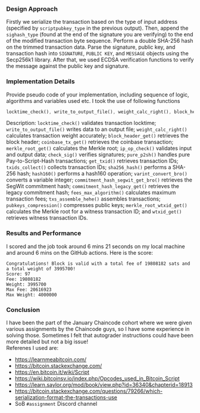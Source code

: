 ### Design Approach

Firstly we serialize the transaction based on the type of input address (specified by `scriptpubkey_type` in the previous output). Then, append the `sighash_type` (found at the end of the signature you are verifying) to the end of the modified transaction byte sequence. Perform a double SHA-256 hash on the trimmed transaction data. Parse the signature, public key, and transaction hash into `SIGNATURE`, `PUBLIC KEY`, and `MESSAGE` objects using the Secp256k1 library. After that, we used ECDSA verification functions to verify the message against the public key and signature.

### Implementation Details
Provide pseudo code of your implementation, including sequence of logic, algorithms and variables used etc.
I took the use of following functions 
```rust
locktime_check(), write_to_output_file(), weight_calc_right(), block_header_get(), coinbase_tx_get(), merkle_root_get(), ip_op_check(), check_sig(), pure_p2sh(), get_txid(), txids_collect(), sha256_hash(), hash160(), varint_convert_bro(), commitment_hash_segwit_get_bro(), commitment_hash_legacy_get(), fees_max_algorithm(), txs_assemble_hehe(), pubkeys_compression(), merkle_root_wtxid_get(), wtxid_get()

```
Description: `locktime_check()` validates transaction locktime; `write_to_output_file()` writes data to an output file; `weight_calc_right()` calculates transaction weight accurately; `block_header_get()` retrieves the block header; `coinbase_tx_get()` retrieves the coinbase transaction; `merkle_root_get()` calculates the Merkle root; `ip_op_check()` validates input and output data; `check_sig()` verifies signatures; `pure_p2sh()` handles pure Pay-to-Script-Hash transactions; `get_txid()` retrieves transaction IDs; `txids_collect()` collects transaction IDs; `sha256_hash()` performs a SHA-256 hash; `hash160()` performs a hash160 operation; `varint_convert_bro()` converts a variable integer; `commitment_hash_segwit_get_bro()` retrieves the SegWit commitment hash; `commitment_hash_legacy_get()` retrieves the legacy commitment hash; `fees_max_algorithm()` calculates maximum transaction fees; `txs_assemble_hehe()` assembles transactions; `pubkeys_compression()` compresses public keys; `merkle_root_wtxid_get()` calculates the Merkle root for a witness transaction ID; and `wtxid_get()` retrieves witness transaction IDs.

### Results and Performance

I scored and the job took around 6 mins 21 seconds on my local machine and around 6 mins on the GitHub actions.
Here is the score:
```
Congratulations! Block is valid with a total fee of 19808182 sats and a total weight of 3995700!
Score: 97
Fee: 19808182
Weight: 3995700
Max Fee: 20616923
Max Weight: 4000000
```

### Conclusion

I have been the part of the January Chaincode cohort where we were given various assignments by the Chaincode guys, so I have some experience in solving those. Sometimes I felt that autograder instructions could have been more detailed but not a big issue!
<br>
Referenes I used are:
- https://learnmeabitcoin.com/
- https://bitcoin.stackexchange.com/
- https://en.bitcoin.it/wiki/Script
- https://wiki.bitcoinsv.io/index.php/Opcodes_used_in_Bitcoin_Script
- https://learn.saylor.org/mod/book/view.php?id=36340&chapterid=18913
- https://bitcoin.stackexchange.com/questions/79266/which-serialization-format-the-transactions-use
- SoB `#assignment` Discord channel